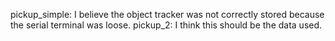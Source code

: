 pickup_simple: I believe the object tracker was not correctly stored because the serial terminal was loose.
pickup_2: I think this should be the data used.